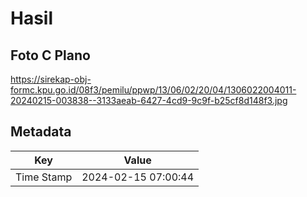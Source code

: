 # Hasil

## Foto C Plano

https://sirekap-obj-formc.kpu.go.id/08f3/pemilu/ppwp/13/06/02/20/04/1306022004011-20240215-003838--3133aeab-6427-4cd9-9c9f-b25cf8d148f3.jpg


## Metadata

| Key        | Value               |
| ---------- | ------------------- |
| Time Stamp | 2024-02-15 07:00:44 |



